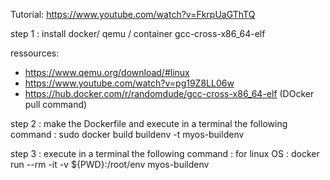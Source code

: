 Tutorial: https://www.youtube.com/watch?v=FkrpUaGThTQ

step 1 : install docker/ qemu / container gcc-cross-x86_64-elf

ressources:
- https://www.qemu.org/download/#linux
- https://www.youtube.com/watch?v=pg19Z8LL06w
- https://hub.docker.com/r/randomdude/gcc-cross-x86_64-elf (DOcker pull command)

step 2 : make the Dockerfile and execute in a terminal the following command : 
sudo docker build buildenv -t myos-buildenv

step 3 : execute in a terminal the following command : 
    for linux OS : 
        docker run --rm -it -v ${PWD}:/root/env myos-buildenv